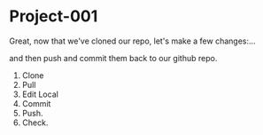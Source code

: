 # Project-001

Great, 
now that we've cloned our repo,
let's make a few changes:...

and then push and commit them back to our github repo. 


1. Clone
2. Pull
3. Edit Local
4. Commit
5. Push. 
6. Check. 


